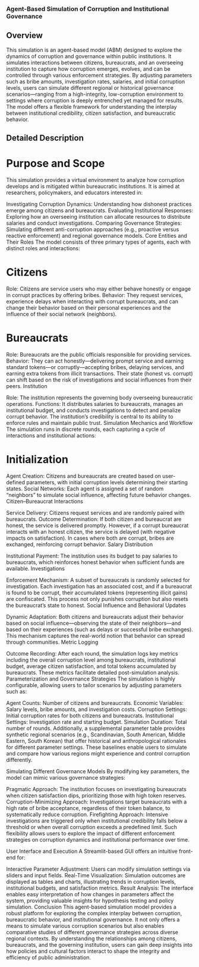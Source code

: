 ### Agent-Based Simulation of Corruption and Institutional Governance
## Overview
This simulation is an agent-based model (ABM) designed to explore the dynamics of corruption and governance within public institutions. It simulates interactions between citizens, bureaucrats, and an overseeing institution to capture how corruption emerges, evolves, and can be controlled through various enforcement strategies. By adjusting parameters such as bribe amounts, investigation rates, salaries, and initial corruption levels, users can simulate different regional or historical governance scenarios—ranging from a high-integrity, low-corruption environment to settings where corruption is deeply entrenched yet managed for results. The model offers a flexible framework for understanding the interplay between institutional credibility, citizen satisfaction, and bureaucratic behavior.

## Detailed Description
# Purpose and Scope
This simulation provides a virtual environment to analyze how corruption develops and is mitigated within bureaucratic institutions. It is aimed at researchers, policymakers, and educators interested in:

Investigating Corruption Dynamics: Understanding how dishonest practices emerge among citizens and bureaucrats.
Evaluating Institutional Responses: Exploring how an overseeing institution can allocate resources to distribute salaries and conduct investigations.
Comparing Governance Strategies: Simulating different anti-corruption approaches (e.g., proactive versus reactive enforcement) and regional governance models.
Core Entities and Their Roles
The model consists of three primary types of agents, each with distinct roles and interactions:

# Citizens

Role: Citizens are service users who may either behave honestly or engage in corrupt practices by offering bribes.
Behavior: They request services, experience delays when interacting with corrupt bureaucrats, and can change their behavior based on their personal experiences and the influence of their social network (neighbors).
# Bureaucrats

Role: Bureaucrats are the public officials responsible for providing services.
Behavior: They can act honestly—delivering prompt service and earning standard tokens—or corruptly—accepting bribes, delaying services, and earning extra tokens from illicit transactions. Their state (honest vs. corrupt) can shift based on the risk of investigations and social influences from their peers.
Institution

Role: The institution represents the governing body overseeing bureaucratic operations.
Functions: It distributes salaries to bureaucrats, manages an institutional budget, and conducts investigations to detect and penalize corrupt behavior. The institution’s credibility is central to its ability to enforce rules and maintain public trust.
Simulation Mechanics and Workflow
The simulation runs in discrete rounds, each capturing a cycle of interactions and institutional actions:

# Initialization

Agent Creation: Citizens and bureaucrats are created based on user-defined parameters, with initial corruption levels determining their starting states.
Social Networks: Each agent is assigned a set of random “neighbors” to simulate social influence, affecting future behavior changes.
Citizen–Bureaucrat Interactions

Service Delivery: Citizens request services and are randomly paired with bureaucrats.
Outcome Determination: If both citizen and bureaucrat are honest, the service is delivered promptly. However, if a corrupt bureaucrat interacts with an honest citizen, the service is delayed (with negative impacts on satisfaction). In cases where both are corrupt, bribes are exchanged, reinforcing corrupt behavior.
Salary Distribution

Institutional Payment: The institution uses its budget to pay salaries to bureaucrats, which reinforces honest behavior when sufficient funds are available.
Investigations

Enforcement Mechanism: A subset of bureaucrats is randomly selected for investigation. Each investigation has an associated cost, and if a bureaucrat is found to be corrupt, their accumulated tokens (representing illicit gains) are confiscated. This process not only punishes corruption but also resets the bureaucrat’s state to honest.
Social Influence and Behavioral Updates

Dynamic Adaptation: Both citizens and bureaucrats adjust their behavior based on social influence—observing the state of their neighbors—and based on their experiences (such as delays or successful bribe exchanges). This mechanism captures the real-world notion that behavior can spread through communities.
Metric Logging

Outcome Recording: After each round, the simulation logs key metrics including the overall corruption level among bureaucrats, institutional budget, average citizen satisfaction, and total tokens accumulated by bureaucrats. These metrics facilitate detailed post-simulation analysis.
Parameterization and Governance Strategies
The simulation is highly configurable, allowing users to tailor scenarios by adjusting parameters such as:

Agent Counts: Number of citizens and bureaucrats.
Economic Variables: Salary levels, bribe amounts, and investigation costs.
Corruption Settings: Initial corruption rates for both citizens and bureaucrats.
Institutional Settings: Investigation rate and starting budget.
Simulation Duration: Total number of rounds.
Additionally, a supplemental parameter table provides synthetic regional scenarios (e.g., Scandinavian, South American, Middle Eastern, South Korean) that offer historical and anthropological rationales for different parameter settings. These baselines enable users to simulate and compare how various regions might experience and control corruption differently.

Simulating Different Governance Models
By modifying key parameters, the model can mimic various governance strategies:

Pragmatic Approach: The institution focuses on investigating bureaucrats when citizen satisfaction dips, prioritizing those with high token reserves.
Corruption-Minimizing Approach: Investigations target bureaucrats with a high rate of bribe acceptance, regardless of their token balance, to systematically reduce corruption.
Firefighting Approach: Intensive investigations are triggered only when institutional credibility falls below a threshold or when overall corruption exceeds a predefined limit.
Such flexibility allows users to explore the impact of different enforcement strategies on corruption dynamics and institutional performance over time.

User Interface and Execution
A Streamlit-based GUI offers an intuitive front-end for:

Interactive Parameter Adjustment: Users can modify simulation settings via sliders and input fields.
Real-Time Visualization: Simulation outcomes are displayed as tables and charts, illustrating trends in corruption levels, institutional budgets, and satisfaction metrics.
Result Analysis: The interface enables easy interpretation of how changes in parameters affect the system, providing valuable insights for hypothesis testing and policy simulation.
Conclusion
This agent-based simulation model provides a robust platform for exploring the complex interplay between corruption, bureaucratic behavior, and institutional governance. It not only offers a means to simulate various corruption scenarios but also enables comparative studies of different governance strategies across diverse regional contexts. By understanding the relationships among citizens, bureaucrats, and the governing institution, users can gain deep insights into how policies and cultural factors interact to shape the integrity and efficiency of public administration.
